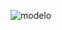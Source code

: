 ![modelo](https://user-images.githubusercontent.com/108204864/179153204-d6885eeb-21fd-45f8-9f81-8609a57b7b2d.png)
